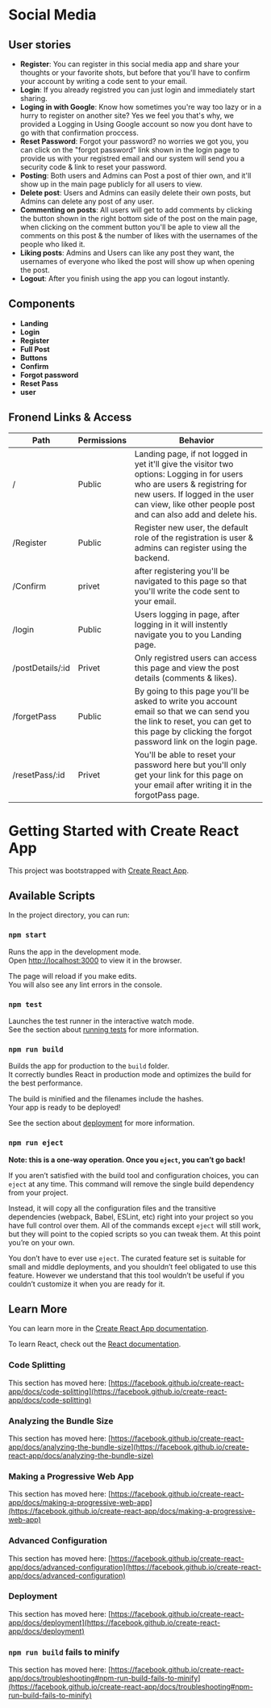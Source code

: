 # Social Media

## User stories

- **Register**: You can register in this social media app and share your thoughts or your favorite shots, but before that you'll have to confirm your account by writing a code sent to your email.
- **Login**: If you already registred you can just login and immediately start sharing.
- **Loging in with Google**: Know how sometimes you're way too lazy or in a hurry to register on another site? Yes we feel you that's why, we provided a Logging in Using Google account so now you dont have to go with that confirmation proccess.
- **Reset Password**: Forgot your password? no worries we got you, you can click on the "forgot password" link shown in the login page to provide us with your registred email and our system will send you a security code & link to reset your password.
- **Posting**: Both users and Admins can Post a post of thier own, and it'll show up in the main page publicly for all users to view.
- **Delete post**: Users and Admins can easily delete their own posts, but Admins can delete any post of any user.
- **Commenting on posts**: All users will get to add comments by clicking the button shown in the right bottom side of the post on the main page, when clicking on the comment button you'll be aple to view all the comments on this post & the number of likes with the usernames of the people who liked it.
- **Liking posts**: Admins and Users can like any post they want, the usernames of everyone who liked the post will show up when opening the post.
- **Logout**: After you finish using the app you can logout instantly.

## Components

- **Landing**
- **Login**
- **Register**
- **Full Post**
- **Buttons**
- **Confirm**
- **Forgot password**
- **Reset Pass**
- **user**

## Fronend Links & Access

| Path             | Permissions | Behavior                                                                                                                                                                                                                      |
| ---------------- | ----------- | ----------------------------------------------------------------------------------------------------------------------------------------------------------------------------------------------------------------------------- |
| /                | Public      | Landing page, if not logged in yet it'll give the visitor two options: Logging in for users who are users & registring for new users. If logged in the user can view, like other people post and can also add and delete his. |
| /Register        | Public      | Register new user, the default role of the registration is user & admins can register using the backend.                                                                                                                      |
| /Confirm         | privet      | after registering you'll be navigated to this page so that you'll write the code sent to your email.                                                                                                                          |
| /login           | Public      | Users logging in page, after logging in it will instently navigate you to you Landing page.                                                                                                                                   |
| /postDetails/:id | Privet      | Only registred users can access this page and view the post details (comments & likes).                                                                                                                                       |
| /forgetPass      | Public      | By going to this page you'll be asked to write you account email so that we can send you the link to reset, you can get to this page by clicking the forgot password link on the login page.                                  |
| /resetPass/:id   | Privet      | You'll be able to reset your password here but you'll only get your link for this page on your email after writing it in the forgotPass page.                                                                                 |

# Getting Started with Create React App

This project was bootstrapped with [Create React App](https://github.com/facebook/create-react-app).

## Available Scripts

In the project directory, you can run:

### `npm start`

Runs the app in the development mode.\
Open [http://localhost:3000](http://localhost:3000) to view it in the browser.

The page will reload if you make edits.\
You will also see any lint errors in the console.

### `npm test`

Launches the test runner in the interactive watch mode.\
See the section about [running tests](https://facebook.github.io/create-react-app/docs/running-tests) for more information.

### `npm run build`

Builds the app for production to the `build` folder.\
It correctly bundles React in production mode and optimizes the build for the best performance.

The build is minified and the filenames include the hashes.\
Your app is ready to be deployed!

See the section about [deployment](https://facebook.github.io/create-react-app/docs/deployment) for more information.

### `npm run eject`

**Note: this is a one-way operation. Once you `eject`, you can’t go back!**

If you aren’t satisfied with the build tool and configuration choices, you can `eject` at any time. This command will remove the single build dependency from your project.

Instead, it will copy all the configuration files and the transitive dependencies (webpack, Babel, ESLint, etc) right into your project so you have full control over them. All of the commands except `eject` will still work, but they will point to the copied scripts so you can tweak them. At this point you’re on your own.

You don’t have to ever use `eject`. The curated feature set is suitable for small and middle deployments, and you shouldn’t feel obligated to use this feature. However we understand that this tool wouldn’t be useful if you couldn’t customize it when you are ready for it.

## Learn More

You can learn more in the [Create React App documentation](https://facebook.github.io/create-react-app/docs/getting-started).

To learn React, check out the [React documentation](https://reactjs.org/).

### Code Splitting

This section has moved here: [https://facebook.github.io/create-react-app/docs/code-splitting](https://facebook.github.io/create-react-app/docs/code-splitting)

### Analyzing the Bundle Size

This section has moved here: [https://facebook.github.io/create-react-app/docs/analyzing-the-bundle-size](https://facebook.github.io/create-react-app/docs/analyzing-the-bundle-size)

### Making a Progressive Web App

This section has moved here: [https://facebook.github.io/create-react-app/docs/making-a-progressive-web-app](https://facebook.github.io/create-react-app/docs/making-a-progressive-web-app)

### Advanced Configuration

This section has moved here: [https://facebook.github.io/create-react-app/docs/advanced-configuration](https://facebook.github.io/create-react-app/docs/advanced-configuration)

### Deployment

This section has moved here: [https://facebook.github.io/create-react-app/docs/deployment](https://facebook.github.io/create-react-app/docs/deployment)

### `npm run build` fails to minify

This section has moved here: [https://facebook.github.io/create-react-app/docs/troubleshooting#npm-run-build-fails-to-minify](https://facebook.github.io/create-react-app/docs/troubleshooting#npm-run-build-fails-to-minify)
